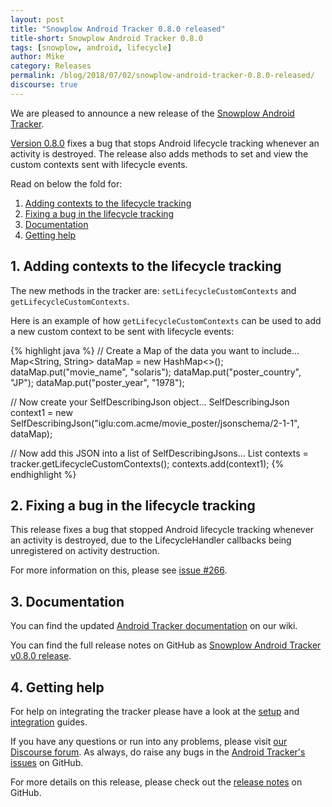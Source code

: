 ```yaml
---
layout: post
title: "Snowplow Android Tracker 0.8.0 released"
title-short: Snowplow Android Tracker 0.8.0
tags: [snowplow, android, lifecycle]
author: Mike
category: Releases
permalink: /blog/2018/07/02/snowplow-android-tracker-0.8.0-released/
discourse: true
---
```


We are pleased to announce a new release of the [Snowplow Android Tracker][repo].

[Version 0.8.0][release-notes] fixes a bug that stops Android lifecycle tracking whenever an activity is destroyed. The release also adds methods to set and view the custom contexts sent with lifecycle events.

Read on below the fold for:

1. [Adding contexts to the lifecycle tracking](#lifecycle-contexts)
2. [Fixing a bug in the lifecycle tracking](#lifecycle-bug)
3. [Documentation](#docs)
4. [Getting help](#help)

<!--more-->

<h2 id="lifecycle-contexts">1. Adding contexts to the lifecycle tracking</h2>

The new methods in the tracker are: `setLifecycleCustomContexts` and `getLifecycleCustomContexts`.

Here is an example of how `getLifecycleCustomContexts` can be used to add a new custom context to be sent with lifecycle events:

{% highlight java %}
// Create a Map of the data you want to include...
Map<String, String> dataMap = new HashMap<>();
dataMap.put("movie_name", "solaris");
dataMap.put("poster_country", "JP");
dataMap.put("poster_year", "1978");

// Now create your SelfDescribingJson object...
SelfDescribingJson context1 = new SelfDescribingJson("iglu:com.acme/movie_poster/jsonschema/2-1-1", dataMap);

// Now add this JSON into a list of SelfDescribingJsons...
List<SelfDescribingJson> contexts = tracker.getLifecycleCustomContexts();
contexts.add(context1);
{% endhighlight %}

<h2 id="lifecycle-bug">2. Fixing a bug in the lifecycle tracking</h2>

This release fixes a bug that stopped Android lifecycle tracking whenever an activity is destroyed, due to the LifecycleHandler callbacks being unregistered on activity destruction.

For more information on this, please see [issue #266][266].

<h2 id="docs">3. Documentation</h2>

You can find the updated [Android Tracker documentation][android-manual] on our wiki.

You can find the full release notes on GitHub as [Snowplow Android Tracker v0.8.0 release][release-notes].

<h2 id="help">4. Getting help</h2>

For help on integrating the tracker please have a look at the [setup][android-setup] and [integration][integration] guides.

If you have any questions or run into any problems, please visit [our Discourse forum][discourse]. As always, do raise any bugs in the [Android Tracker's issues][android-issues] on GitHub.

For more details on this release, please check out the [release notes][release-notes] on GitHub.

[repo]: https://github.com/snowplow/snowplow-android-tracker
[release-notes]: https://github.com/snowplow/snowplow-android-tracker/releases/tag/0.8.0

[android-issues]: https://github.com/snowplow/snowplow-android-tracker/issues
[266]: https://github.com/snowplow/snowplow-android-tracker/issues/266

[android-setup]: https://github.com/snowplow/snowplow/wiki/Android-Tracker-Setup
[android-manual]: https://github.com/snowplow/snowplow/wiki/Android-Tracker

[demo-walkthrough]: https://github.com/snowplow/snowplow/wiki/Android-app-walkthrough#walkthrough
[integration]: https://github.com/snowplow/snowplow/wiki/Android-Integration
[testing]: https://github.com/snowplow/snowplow/wiki/Android-Testing-locally-and-Debugging

[discourse]: http://discourse.snowplowanalytics.com/
